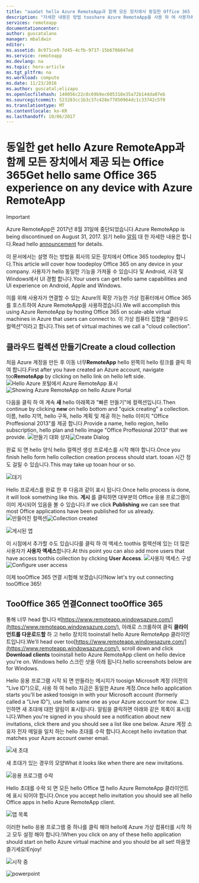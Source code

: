 ```yaml
---
title: "aaaGet hello Azure RemoteApp과 함께 모든 장치에서 동일한 Office 365 환경 | Microsoft Docs"
description: "자세한 내용은 방법 tooshare Azure RemoteApp을 사용 하 여 사용자와 Office 365 앱."
services: remoteapp
documentationcenter: 
author: guscatalano
manager: mbaldwin
editor: 
ms.assetid: 0c971ce9-7d45-4cfb-9737-15b6706047e8
ms.service: remoteapp
ms.devlang: na
ms.topic: hero-article
ms.tgt_pltfrm: na
ms.workload: compute
ms.date: 11/23/2016
ms.author: guscatal;elizapo
ms.openlocfilehash: 140056c22c8c69b9ec605318e35a72b144da07eb
ms.sourcegitcommit: 523283cc1b3c37c428e77850964dc1c33742c5f0
ms.translationtype: MT
ms.contentlocale: ko-KR
ms.lasthandoff: 10/06/2017
---
```

# <a name="get-hello-same-office-365-experience-on-any-device-with-azure-remoteapp"></a><span data-ttu-id="98ccb-103">동일한 get hello Azure RemoteApp과 함께 모든 장치에서 제공 되는 Office 365</span><span class="sxs-lookup"><span data-stu-id="98ccb-103">Get hello same Office 365 experience on any device with Azure RemoteApp</span></span>
> [!IMPORTANT]
> <span data-ttu-id="98ccb-104">Azure RemoteApp은 2017년 8월 31일에 중단되었습니다.</span><span class="sxs-lookup"><span data-stu-id="98ccb-104">Azure RemoteApp is being discontinued on August 31, 2017.</span></span> <span data-ttu-id="98ccb-105">읽기 hello [알림](https://go.microsoft.com/fwlink/?linkid=821148) 대 한 자세한 내용은 합니다.</span><span class="sxs-lookup"><span data-stu-id="98ccb-105">Read hello [announcement](https://go.microsoft.com/fwlink/?linkid=821148) for details.</span></span>
> 
> 

<span data-ttu-id="98ccb-106">이 문서에서는 설명 하는 방법을 회사의 모든 장치에서 Office 365 toodeploy 합니다.</span><span class="sxs-lookup"><span data-stu-id="98ccb-106">This article will cover how toodeploy Office 365 on any device in your company.</span></span> <span data-ttu-id="98ccb-107">사용자가 hello 동일한 기능을 가져올 수 있습니다 및 Android, 사과 및 Windows에서 UI 경험 합니다.</span><span class="sxs-lookup"><span data-stu-id="98ccb-107">Your users can get hello same capabilities and UI experience on Android, Apple and Windows.</span></span>

<span data-ttu-id="98ccb-108">이를 위해 사용자가 연결할 수 있는 Azure의 확장 가능한 가상 컴퓨터에서 Office 365를 호스트하여 Azure RemoteApp을 사용하겠습니다.</span><span class="sxs-lookup"><span data-stu-id="98ccb-108">We will accomplish this using Azure RemoteApp by hosting Office 365 on scale-able virtual machines in Azure that users can connect to.</span></span> <span data-ttu-id="98ccb-109">이 가상 컴퓨터 집합을 "클라우드 컬렉션"이라고 합니다.</span><span class="sxs-lookup"><span data-stu-id="98ccb-109">This set of virtual machines we call a "cloud collection".</span></span>

## <a name="create-a-cloud-collection"></a><span data-ttu-id="98ccb-110">클라우드 컬렉션 만들기</span><span class="sxs-lookup"><span data-stu-id="98ccb-110">Create a cloud collection</span></span>
<span data-ttu-id="98ccb-111">처음 Azure 계정을 만든 후 이동 너무**RemoteApp** hello 왼쪽의 hello 링크를 클릭 하 여 합니다.</span><span class="sxs-lookup"><span data-stu-id="98ccb-111">First after you have created an Azure account, navigate too**RemoteApp** by clicking on hello link on hello left side.</span></span>
<span data-ttu-id="98ccb-112">![Hello Azure 포털에서 Azure RemoteApp 표시](./media/remoteapp-tutorial-o365anywhere/1-menu.png)</span><span class="sxs-lookup"><span data-stu-id="98ccb-112">![Showing Azure RemoteApp on hello Azure Portal](./media/remoteapp-tutorial-o365anywhere/1-menu.png)</span></span>

<span data-ttu-id="98ccb-113">다음을 클릭 하 여 계속 **새** hello 아래쪽과 "빠른 만들기"에 컬렉션입니다.</span><span class="sxs-lookup"><span data-stu-id="98ccb-113">Then continue by clicking **new** on hello bottom and "quick creating" a collection.</span></span> <span data-ttu-id="98ccb-114">이름, hello 지역, hello 구독, hello 계획 및 제공 하는 hello 이미지 "Office Proffesional 2013"를 제공 합니다.</span><span class="sxs-lookup"><span data-stu-id="98ccb-114">Provide a name, hello region, hello subscription, hello plan and hello image "Office Proffesional 2013" that we provide.</span></span>
<span data-ttu-id="98ccb-115">![만들기 대화 상자](./media/remoteapp-tutorial-o365anywhere/2-quickcreate.png)</span><span class="sxs-lookup"><span data-stu-id="98ccb-115">![Create Dialog](./media/remoteapp-tutorial-o365anywhere/2-quickcreate.png)</span></span>

<span data-ttu-id="98ccb-116">완료 되 면 hello 양식 hello 컬렉션 생성 프로세스를 시작 해야 합니다.</span><span class="sxs-lookup"><span data-stu-id="98ccb-116">Once you finish hello form hello collection creation process should start.</span></span> <span data-ttu-id="98ccb-117">tooan 시간 정도 걸릴 수 있습니다.</span><span class="sxs-lookup"><span data-stu-id="98ccb-117">This may take up tooan hour or so.</span></span>

![대기](./media/remoteapp-tutorial-o365anywhere/3-waiting.png)

<span data-ttu-id="98ccb-119">Hello 프로세스를 완료 한 후 다음과 같이 표시 됩니다.</span><span class="sxs-lookup"><span data-stu-id="98ccb-119">Once hello process is done, it will look something like this.</span></span> <span data-ttu-id="98ccb-120">**게시** 를 클릭하면 대부분의 Office 응용 프로그램이 이미 게시되어 있음을 볼 수 있습니다.</span><span class="sxs-lookup"><span data-stu-id="98ccb-120">If we click **Publishing** we can see that most Office applications have been published for us already.</span></span>
<span data-ttu-id="98ccb-121">![만들어진 컬렉션](./media/remoteapp-tutorial-o365anywhere/4-done.png)</span><span class="sxs-lookup"><span data-stu-id="98ccb-121">![Collection created](./media/remoteapp-tutorial-o365anywhere/4-done.png)</span></span>

![게시된 앱](./media/remoteapp-tutorial-o365anywhere/5-publish.png)

<span data-ttu-id="98ccb-123">이 시점에서 추가할 수도 있습니다를 클릭 하 여 액세스 toothis 컬렉션에 있는 더 많은 사용자가 **사용자 액세스**합니다.</span><span class="sxs-lookup"><span data-stu-id="98ccb-123">At this point you can also add more users that have access toothis collection by clicking **User Access**.</span></span>
<span data-ttu-id="98ccb-124">![사용자 액세스 구성](./media/remoteapp-tutorial-o365anywhere/6-user.png)</span><span class="sxs-lookup"><span data-stu-id="98ccb-124">![Configure user access](./media/remoteapp-tutorial-o365anywhere/6-user.png)</span></span>

<span data-ttu-id="98ccb-125">이제 tooOffice 365 연결 시험해 보겠습니다!</span><span class="sxs-lookup"><span data-stu-id="98ccb-125">Now let's try out connecting tooOffice 365!</span></span>

## <a name="connect-toooffice-365"></a><span data-ttu-id="98ccb-126">TooOffice 365 연결</span><span class="sxs-lookup"><span data-stu-id="98ccb-126">Connect tooOffice 365</span></span>
<span data-ttu-id="98ccb-127">통해 너무 head 합니다 म[https://www.remoteapp.windowsazure.com/](https://www.remoteapp.windowsazure.com/), 아래로 스크롤하여 클릭 **클라이언트를 다운로드할** 하 고 hello 장치의 tooinstall hello Azure RemoteApp 클라이언트입니다.</span><span class="sxs-lookup"><span data-stu-id="98ccb-127">We'll head over too[https://www.remoteapp.windowsazure.com/](https://www.remoteapp.windowsazure.com/), scroll down  and click **Download clients** tooinstall hello Azure RemoteApp client on hello device you're on.</span></span> <span data-ttu-id="98ccb-128">Windows hello 스크린 샷을 아래 됩니다.</span><span class="sxs-lookup"><span data-stu-id="98ccb-128">hello screenshots below are for Windows.</span></span>

<span data-ttu-id="98ccb-129">Hello 응용 프로그램 시작 되 면 만들라는 메시지가 toosign Microsoft 계정 (이전의 "Live ID")으로, 사용 하 여 hello 지금은 동일한 Azure 계정.</span><span class="sxs-lookup"><span data-stu-id="98ccb-129">Once hello application starts you'll be asked toosign in with your Microsoft account (formerly called a "Live ID"), use hello same one as your Azure account for now.</span></span> <span data-ttu-id="98ccb-130">로그인하면 새 초대에 대한 알림이 표시됩니다. 알림을 클릭하면 아래와 같은 목록이 표시됩니다.</span><span class="sxs-lookup"><span data-stu-id="98ccb-130">When you're signed in you should see a notification about new invitations, click there and you should see a list like one below.</span></span> <span data-ttu-id="98ccb-131">Azure 계정 소유자 전자 메일을 일치 하는 hello 초대를 수락 합니다.</span><span class="sxs-lookup"><span data-stu-id="98ccb-131">Accept hello invitation that matches your Azure account owner email.</span></span>

![새 초대](./media/remoteapp-tutorial-o365anywhere/7-araclient.png)

<span data-ttu-id="98ccb-133">새 초대가 있는 경우의 모양</span><span class="sxs-lookup"><span data-stu-id="98ccb-133">What it looks like when there are new invitations.</span></span>

![응용 프로그램 수락](./media/remoteapp-tutorial-o365anywhere/8-invitation.png)

<span data-ttu-id="98ccb-135">Hello 초대를 수락 되 면 모든 hello Office 앱 hello Azure RemoteApp 클라이언트에 표시 되어야 합니다.</span><span class="sxs-lookup"><span data-stu-id="98ccb-135">Once you accept hello invitation you should see all hello Office apps in hello Azure RemoteApp client.</span></span>

![앱 목록](./media/remoteapp-tutorial-o365anywhere/9-work.png)

<span data-ttu-id="98ccb-137">이러한 hello 응용 프로그램 중 하나를 클릭 해야 hello에 Azure 가상 컴퓨터를 시작 하 고 모두 설정 해야 합니다.!</span><span class="sxs-lookup"><span data-stu-id="98ccb-137">When you click on any of these hello application should start on hello Azure virtual machine and you should be all set!</span></span> <span data-ttu-id="98ccb-138">마음껏 즐기세요!</span><span class="sxs-lookup"><span data-stu-id="98ccb-138">Enjoy!</span></span>

![시작 중](./media/remoteapp-tutorial-o365anywhere/10-arastart.png)

![powerpoint](./media/remoteapp-tutorial-o365anywhere/11-pp.png)

